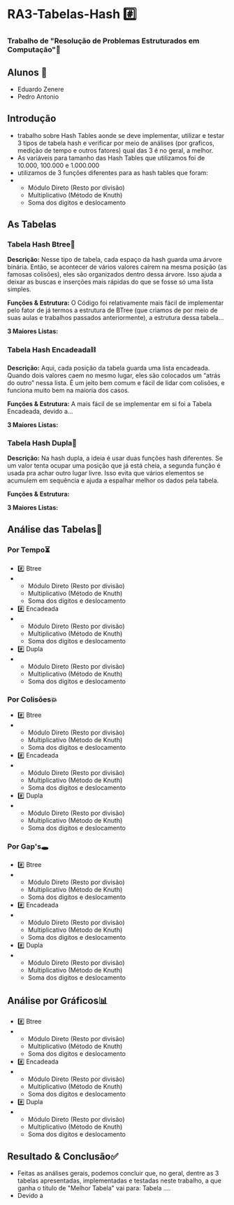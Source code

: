 # RA3-Tabelas-Hash #️⃣
### Trabalho de "Resolução de Problemas Estruturados em Computação"🎲

## Alunos 👥
- Eduardo Zenere
- Pedro Antonio

## Introdução
- trabalho sobre Hash Tables aonde se deve implementar, utilizar e testar 3 tipos de tabela hash e verificar por meio de análises (por graficos, medição de tempo e outros fatores) qual das 3 é no geral, a melhor.
- As variáveis para tamanho das Hash Tables que utilizamos foi de 10.000, 100.000 e 1.000.000
- utilizamos de 3 funções diferentes para as hash tables que foram:
- - Módulo Direto (Resto por divisão)
  - Multiplicativo (Método de Knuth)
  - Soma dos digitos e deslocamento


## As Tabelas

### Tabela Hash Btree🌳
**Descrição:** Nesse tipo de tabela, cada espaço da hash guarda uma árvore binária. Então, se acontecer de vários valores caírem na mesma posição (as famosas colisões), eles são organizados dentro dessa árvore. Isso ajuda a deixar as buscas e inserções mais rápidas do que se fosse só uma lista simples.

**Funções & Estrutura:** O Código foi relativamente mais fácil de implementar pelo fator de já termos a estrutura de BTree (que criamos de por meio de suas aulas e trabalhos passados anteriormente), a estrutura dessa tabela...

**3 Maiores Listas:**


### Tabela Hash Encadeada⛓
**Descrição:** Aqui, cada posição da tabela guarda uma lista encadeada. Quando dois valores caem no mesmo lugar, eles são colocados um “atrás do outro” nessa lista. É um jeito bem comum e fácil de lidar com colisões, e funciona muito bem na maioria dos casos.

**Funções & Estrutura:** A mais fácil de se implementar em si foi a Tabela Encadeada, devido a...

**3 Maiores Listas:**



### Tabela Hash Dupla🎎
**Descrição:** Na hash dupla, a ideia é usar duas funções hash diferentes. Se um valor tenta ocupar uma posição que já está cheia, a segunda função é usada pra achar outro lugar livre. Isso evita que vários elementos se acumulem em sequência e ajuda a espalhar melhor os dados pela tabela.

**Funções & Estrutura:**

**3 Maiores Listas:**


## Análise das Tabelas🔎

### Por Tempo⏳
- #️⃣ Btree
- - Módulo Direto (Resto por divisão)
  - Multiplicativo (Método de Knuth)
  - Soma dos digitos e deslocamento
- #️⃣ Encadeada
- - Módulo Direto (Resto por divisão)
  - Multiplicativo (Método de Knuth)
  - Soma dos digitos e deslocamento
- #️⃣ Dupla
- - Módulo Direto (Resto por divisão)
  - Multiplicativo (Método de Knuth)
  - Soma dos digitos e deslocamento

  
### Por Colisões💥
- #️⃣ Btree
- - Módulo Direto (Resto por divisão)
  - Multiplicativo (Método de Knuth)
  - Soma dos digitos e deslocamento
- #️⃣ Encadeada
- - Módulo Direto (Resto por divisão)
  - Multiplicativo (Método de Knuth)
  - Soma dos digitos e deslocamento
- #️⃣ Dupla
- - Módulo Direto (Resto por divisão)
  - Multiplicativo (Método de Knuth)
  - Soma dos digitos e deslocamento

### Por Gap's🕳
- #️⃣ Btree
- - Módulo Direto (Resto por divisão)
  - Multiplicativo (Método de Knuth)
  - Soma dos digitos e deslocamento
- #️⃣ Encadeada
- - Módulo Direto (Resto por divisão)
  - Multiplicativo (Método de Knuth)
  - Soma dos digitos e deslocamento
- #️⃣ Dupla
- - Módulo Direto (Resto por divisão)
  - Multiplicativo (Método de Knuth)
  - Soma dos digitos e deslocamento

## Análise por Gráficos📊
- #️⃣ Btree
- - Módulo Direto (Resto por divisão)
  - Multiplicativo (Método de Knuth)
  - Soma dos digitos e deslocamento
- #️⃣ Encadeada
- - Módulo Direto (Resto por divisão)
  - Multiplicativo (Método de Knuth)
  - Soma dos digitos e deslocamento
- #️⃣ Dupla
- - Módulo Direto (Resto por divisão)
  - Multiplicativo (Método de Knuth)
  - Soma dos digitos e deslocamento

## Resultado & Conclusão✅
- Feitas as análises gerais, podemos concluir que, no geral, dentre as 3 tabelas apresentadas, implementadas e testadas neste trabalho, a que ganha o título de "Melhor Tabela" vai para: Tabela ....
- Devido a
  
